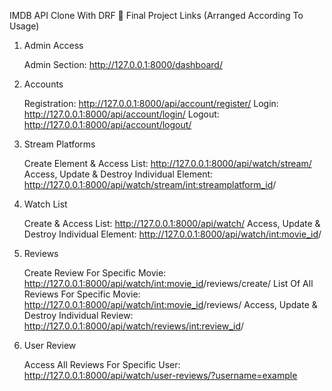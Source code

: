 IMDB API Clone With DRF
🔗 Final Project Links (Arranged According To Usage)

1. Admin Access

    Admin Section: http://127.0.0.1:8000/dashboard/


2. Accounts

    Registration: http://127.0.0.1:8000/api/account/register/
    Login: http://127.0.0.1:8000/api/account/login/
    Logout: http://127.0.0.1:8000/api/account/logout/


3. Stream Platforms

    Create Element & Access List: http://127.0.0.1:8000/api/watch/stream/
    Access, Update & Destroy Individual Element: http://127.0.0.1:8000/api/watch/stream/<int:streamplatform_id>/


4. Watch List

    Create & Access List: http://127.0.0.1:8000/api/watch/
    Access, Update & Destroy Individual Element: http://127.0.0.1:8000/api/watch/<int:movie_id>/


5. Reviews

    Create Review For Specific Movie: http://127.0.0.1:8000/api/watch/<int:movie_id>/reviews/create/
    List Of All Reviews For Specific Movie: http://127.0.0.1:8000/api/watch/<int:movie_id>/reviews/
    Access, Update & Destroy Individual Review: http://127.0.0.1:8000/api/watch/reviews/<int:review_id>/


6. User Review

    Access All Reviews For Specific User: http://127.0.0.1:8000/api/watch/user-reviews/?username=example

